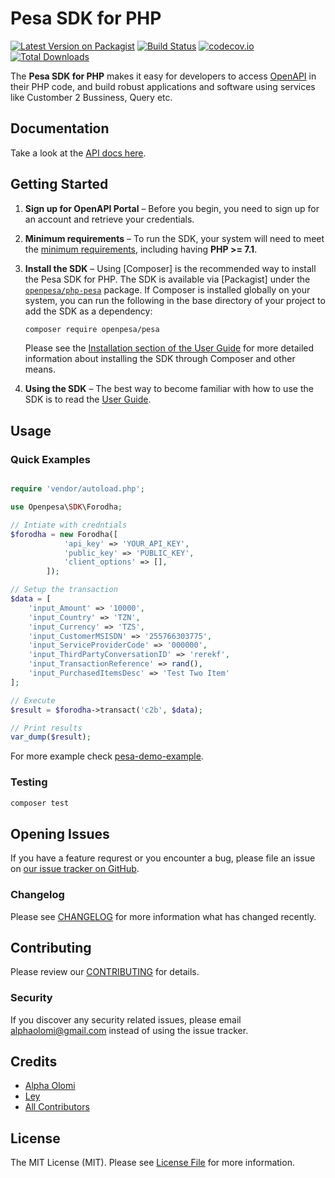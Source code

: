 # Pesa SDK for PHP

[![Latest Version on Packagist](https://img.shields.io/packagist/v/openpesa/pesa.svg?style=flat-square&?include_prereleases)](https://packagist.org/packages/openpesa/pesa)
[![Build Status](https://img.shields.io/travis/openpesa/php-pesa/develop.svg?style=flat-square)](https://travis-ci.org/openpesa/php-pesa)
[![codecov.io](https://img.shields.io/codecov/c/github/openpesa/php-pesa/main?style=flat-square)](https://codecov.io/github/openpesa/php-pesa)
[![Total Downloads](https://img.shields.io/packagist/dt/openpesa/pesa.svg?style=flat-square)](https://packagist.org/packages/openpesa/pesa)

The **Pesa SDK for PHP** makes it easy for developers to access [OpenAPI](https://openapiportal.m-pesa.com/) in their PHP code, and build robust applications and software using services like Customber 2 Bussiness, Query etc.

## Documentation

Take a look at the [API docs here](https://php-pesa.netlify.app/).

## Getting Started

1. **Sign up for OpenAPI Portal** – Before you begin, you need to
   sign up for an account and retrieve your credentials.

1. **Minimum requirements** – To run the SDK, your system will need to meet the
   [minimum requirements](https://php-pesa.netlify.app/docs/requirements.html), including having **PHP >= 7.1**.
   <!-- We highly recommend having it compiled with the cURL extension and cURL
   7.16.2+ compiled with a TLS backend (e.g., NSS or OpenSSL). -->
1. **Install the SDK** – Using [Composer] is the recommended way to install the
   Pesa SDK for PHP. The SDK is available via [Packagist] under the
   [`openpesa/php-pesa`](https://packagist.org/packages/openpesa/pesa) package. If Composer is installed globally on your system, you can run the following in the base directory of your project to add the SDK as a dependency:
   ```sh
   composer require openpesa/pesa
   ```
   Please see the
   [Installation section of the User Guide](https://php-pesa.netlify.app/docs/installation.html) for more
   detailed information about installing the SDK through Composer and other
   means.
1. **Using the SDK** – The best way to become familiar with how to use the SDK
   is to read the [User Guide](https://php-pesa.netlify.app/docs/guide.html). 
   
   <!-- The [Getting Started Guide](#) will help you become familiar with
   the basic concepts. -->


## Usage

### Quick Examples

```php

require 'vendor/autoload.php';

use Openpesa\SDK\Forodha;

// Intiate with credntials
$forodha = new Forodha([
            'api_key' => 'YOUR_API_KEY', 
            'public_key' => 'PUBLIC_KEY', 
            'client_options' => [], 
        ]);

// Setup the transaction 
$data = [
    'input_Amount' => '10000',
    'input_Country' => 'TZN',
    'input_Currency' => 'TZS',
    'input_CustomerMSISDN' => '255766303775',
    'input_ServiceProviderCode' => '000000',
    'input_ThirdPartyConversationID' => 'rerekf',
    'input_TransactionReference' => rand(),
    'input_PurchasedItemsDesc' => 'Test Two Item'
];

// Execute 
$result = $forodha->transact('c2b', $data);

// Print results
var_dump($result);

```

For more example check [pesa-demo-example](https://github.com/openpesa/php-pesa/tree/develop/examples).

### Testing

```bash
composer test
```

## Opening Issues

If you have a feature requrest or you encounter a bug, please file an issue on [our issue tracker on GitHub](https://github.com/openpesa/php-pesa/issues).

### Changelog

Please see [CHANGELOG](CHANGELOG.md) for more information what has changed recently.

## Contributing

Please review our [CONTRIBUTING](CONTRIBUTING.md) for details. 


### Security

If you discover any security related issues, please email [alphaolomi@gmail.com](mailto:alphaolomi@gmail.com) instead of using the issue tracker.

## Credits

-   [Alpha Olomi](https://github.com/openpesa)
-   [Ley](https://github.com/leyluj)
-   [All Contributors](../../contributors)

## License

The MIT License (MIT). Please see [License File](LICENSE.md) for more information.
